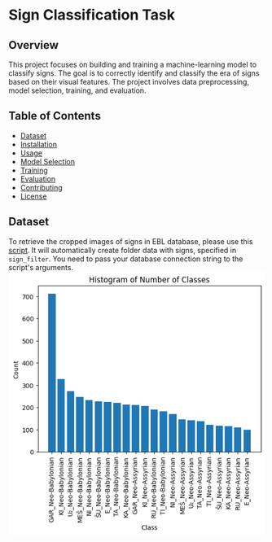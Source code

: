 # Sign Classification Task

## Overview

This project focuses on building and training a machine-learning model to classify signs. The goal is to correctly identify and classify the era of signs based on their visual features. The project involves data preprocessing, model selection, training, and evaluation.


## Table of Contents

- [Dataset](#dataset)
- [Installation](#installation)
- [Usage](#usage)
- [Model Selection](#model-selection)
- [Training](#training)
- [Evaluation](#evaluation)
- [Contributing](#contributing)
- [License](#license)

## Dataset

To retrieve the cropped images of signs in EBL database, please use this [script](data_retrieval/get_signs.py). It will automatically create folder data with signs, specified in `sign_filter`. 
You need to pass your database connection string to the script's arguments.
![Image Alt Text](imgs/class_imbalance.png)
  

